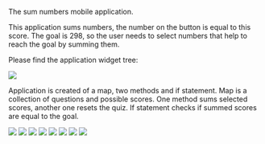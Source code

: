 The sum numbers mobile application.


This application sums numbers, the number on the button is equal to this score. The goal is 298, so the user needs to select numbers that help to reach the goal by summing them. 

Please find the application widget tree:



![](https://github.com/Laura555-p/sum_numbers/blob/master/assets/images/sum_numberswidgettree.png)

Application is created of a map, two methods and if statement.
Map is a collection of questions and possible scores.
One method sums selected scores, another one resets the quiz.
If statement checks if summed scores are equal to the goal. 




![](https://github.com/Laura555-p/sum_numbers/blob/master/assets/images/sum_numbers1.PNG)
![](https://github.com/Laura555-p/sum_numbers/blob/master/assets/images/sum_numbers2.PNG)
![](https://github.com/Laura555-p/sum_numbers/blob/master/assets/images/sum_numbers3.PNG)
![](https://github.com/Laura555-p/sum_numbers/blob/master/assets/images/sum_numbers4.PNG)
![](https://github.com/Laura555-p/sum_numbers/blob/master/assets/images/sum_numbers5.PNG)
![](https://github.com/Laura555-p/sum_numbers/blob/master/assets/images/sum_numbers6.PNG)
![](https://github.com/Laura555-p/sum_numbers/blob/master/assets/images/sum_numbers7.PNG)
![](https://github.com/Laura555-p/sum_numbers/blob/master/assets/images/sum_numbers8.PNG)

